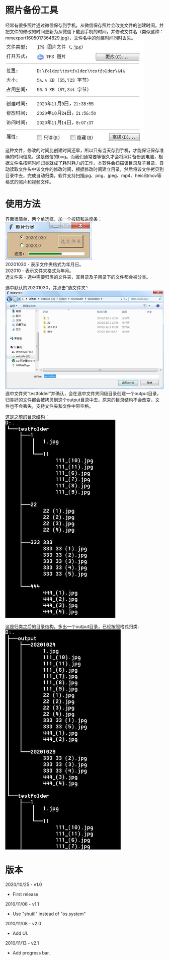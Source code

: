 # 照片备份工具
经常有很多照片通过微信保存到手机，从微信保存照片会改变文件的创建时间，并把文件的修改的时间更新为从微信下载到手机的时间，并修改文件名（类似这种：mmexport1605017364829.jpg），文件名中的创建时间同时丢失。  
![UI](https://github.com/pangqiao/photo_handler/blob/main/images/wechat.jpg)  
这种文件，修改的时间比创建时间还早，所以只有当天存到手机，才能保证保存准确的时间信息，这是微信的bug。而我们通常要等很久才会将照片备份到电脑，根据文件名按照时间归类就成了耗时耗力的工作。本软件会扫描该目录及子目录，自动读取文件头中该文件的修改时间，根据修改时间建立目录，然后将该文件拷贝到目录中去，完成自动归类。软件支持扫描jpg、png、jpeg、mp4、heic和mov等格式的照片和视频文件。  

# 使用方法
界面很简单，两个单选框，加一个按钮和进度条：  
![UI](https://github.com/pangqiao/photo_handler/blob/main/images/main.jpg)  
20201030 - 表示文件夹格式为年月日。  
202010   - 表示文件夹格式为年月。  
选文件夹  - 选中需要归类的文件夹，其目录及子目录下的文件都会被分类。  
 
选中默认的20201030，并点击“选文件夹”:  
![选文件夹](https://github.com/pangqiao/photo_handler/blob/main/images/select_the_folder.jpg)  
选中文件夹“testfolder”并确认，会在选中文件夹同级目录创建一个output目录，归类好的文件都会被拷贝到这个output目录中去，原来的目录结构不会改变，文件也不会丢失，支持文件夹和文件中带空格。  
 
这是之前的目录结构：  
![before](https://github.com/pangqiao/photo_handler/blob/main/images/folder_before.jpg)  
  
这是归类之后的目录结构，多出一个output目录，已经按照格式归类:    
![after](https://github.com/pangqiao/photo_handler/blob/main/images/folder_after.jpg)

# 版本
2020/10/25 - v1.0 
- First release

2010/11/06 - v1.1
- Use "shutil" instead of "os.system"

2010/11/08 - v2.0  
- Add UI.

2010/11/13 - v2.1  
- Add progress bar.

